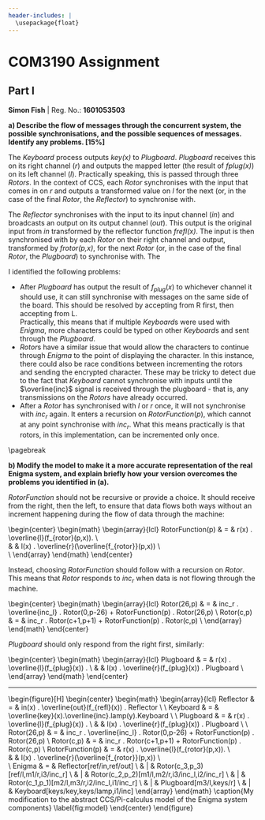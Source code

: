 ```yaml
---
header-includes: |
  \usepackage{float}
---
```


# COM3190 Assignment

## Part I

**Simon Fish** | Reg. No.: **1601053503**

**a) Describe the flow of messages through the concurrent system, the possible
synchronisations, and the possible sequences of messages. Identify any problems.
[15%]**

The *Keyboard* process outputs *key(x)* to *Plugboard*. *Plugboard* receives
this on its right channel (*r*) and outputs the mapped letter (the result of
*fplug(x)*) on its left channel (*l*). Practically speaking, this is passed
through three *Rotors*. In the context of CCS, each *Rotor* synchronises with
the input that comes in on *r* and outputs a transformed value on *l* for the
next (or, in the case of the final *Rotor*, the *Reflector*) to synchronise
with.

The *Reflector* synchronises with the input to its input channel (*in*)
and broadcasts an output on its output channel (*out*). This output is the
original input from *in* transformed by the reflector function *frefl(x)*. The
input is then synchronised with by each *Rotor* on their right channel and
output, transformed by *frotor(p,x)*, for the next *Rotor* (or, in the case of
the final *Rotor*, the *Plugboard*) to synchronise with. The 

I identified the following problems:

- After $Plugboard$ has output the result of $f_{plug}(x)$ to whichever channel
  it should use, it can still synchronise with messages on the same side of the
  board. This should be resolved by accepting from R first, then accepting from
  L.   
  Practically, this means that if multiple $Keyboard$s were used with
  $Enigma$, more characters could be typed on other $Keyboard$s and sent through
  the $Plugboard$. 
- $Rotor$s have a similar issue that would allow the characters to continue
  through $Enigma$ to the point of displaying the character. In this instance,
  there could also be race conditions between incrementing the rotors and
  sending the encrypted character. These may be tricky to detect due to the fact
  that $Keyboard$ cannot synchronise with inputs until the $\overline{inc}$
  signal is received through the plugboard - that is, any transmissions on the
  $Rotors$ have already occurred.
- After a $Rotor$ has synchronised with $l$ or $r$ once, it will not synchronise
  with $inc_r$ again. It enters a recursion on $RotorFunction(p)$, which cannot
  at any point synchronise with $inc_r$. What this means practically is that
  rotors, in this implementation, can be incremented only once.

\pagebreak

**b) Modify the model to make it a more accurate representation of the real
Enigma system, and explain briefly how your version overcomes the problems you
identified in (a).**

<!--
normal rotor:
triggered by incr, then
pass 0 to incl
take r, send frotor to l
switch it up
initialise new rotor with c+1, p+1

26 rotor:
triggered by incr, then
if incr is 1, pass 1 to incl (triggers level up in next rotor), else pass it 0
take r, send frotor to l
switch it up
initialise new rotor with 0, p-26
-->

$RotorFunction$ should not be recursive or provide a choice. It should receive
from the right, then the left, to ensure that data flows both ways without an
increment happening during the flow of data through the machine:

<!-- FIXME: inverse frotor -->
\begin{center}
\begin{math}
\begin{array}{lcl}
RotorFunction(p) &  =  & r(x) . \overline{l}(f_{rotor}(p,x)). \\  
		      &     & l(x) . \overline{r}(\overline{f_{rotor}}(p,x)) \\  
\\
\end{array}
\end{math}
\end{center}

Instead, choosing $RotorFunction$ should follow with a recursion on $Rotor$.
This means that $Rotor$ responds to $inc_r$ when data is not flowing through the
machine.

\begin{center}
\begin{math}
\begin{array}{lcl}
Rotor(26,p) & = & inc_r . \overline{inc_l} . Rotor(0,p-26) + RotorFunction(p) . Rotor(26,p) \\
Rotor(c,p) & = & inc_r . Rotor(c+1,p+1) + RotorFunction(p) . Rotor(c,p) \\
\end{array}
\end{math}
\end{center}

$Plugboard$ should only respond from the right first, similarly:

\begin{center}
\begin{math}
\begin{array}{lcl}
Plugboard & = & r(x) . \overline{l}(f_{plug}(x)) . \\
 &   & l(x) . \overline{r}(f_{plug}(x)) . Plugboard \\
\end{array}
\end{math}
\end{center}

---

\begin{figure}[H]
\begin{center}
\begin{math}
\begin{array}{lcl}
Reflector & = & in(x) . \overline{out}(f_{refl}(x)) . Reflector  \\
\\
Keyboard & = & \overline{key}(x).\overline{inc}.lamp(y).Keyboard \\
\\
Plugboard & = & r(x) . \overline{l}(f_{plug}(x)) . \\
 &   & l(x) . \overline{r}(f_{plug}(x)) . Plugboard \\
\\
Rotor(26,p) & = & inc_r . \overline{inc_l} . Rotor(0,p-26) + RotorFunction(p) . Rotor(26,p) \\
Rotor(c,p) & = & inc_r . Rotor(c+1,p+1) + RotorFunction(p) . Rotor(c,p) \\
RotorFunction(p) &  =  & r(x) . \overline{l}(f_{rotor}(p,x)). \\  
		      &     & l(x) . \overline{r}(\overline{f_{rotor}}(p,x)) \\  
\\
Enigma & = & Reflector[ref/in,ref/out] \\
 & | & Rotor(c_3,p_3)[ref/l,m1/r,i3/inc_r] \\
 & | & Rotor(c_2,p_2)[m1/l,m2/r,i3/inc_l,i2/inc_r] \\
 & | & Rotor(c_1,p_1)[m2/l,m3/r,i2/inc_l,i1/inc_r] \\
 & | & Plugboard[m3/l,keys/r] \\
 & | & Keyboard[keys/key,keys/lamp,i1/inc]
\end{array}
\end{math}
\caption{My modification to the abstract CCS/Pi-calculus model of the Enigma system components}
\label{fig:model}
\end{center}
\end{figure}